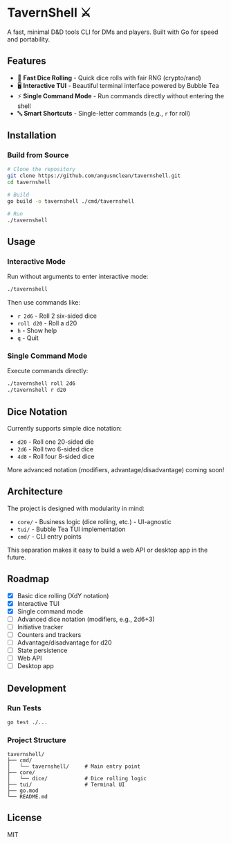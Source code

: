 # TavernShell ⚔️

A fast, minimal D&D tools CLI for DMs and players. Built with Go for speed and portability.

## Features

- 🎲 **Fast Dice Rolling** - Quick dice rolls with fair RNG (crypto/rand)
- 🖥️ **Interactive TUI** - Beautiful terminal interface powered by Bubble Tea
- ⚡ **Single Command Mode** - Run commands directly without entering the shell
- 🔤 **Smart Shortcuts** - Single-letter commands (e.g., `r` for roll)

## Installation

### Build from Source

```bash
# Clone the repository
git clone https://github.com/angusmclean/tavernshell.git
cd tavernshell

# Build
go build -o tavernshell ./cmd/tavernshell

# Run
./tavernshell
```

## Usage

### Interactive Mode

Run without arguments to enter interactive mode:

```bash
./tavernshell
```

Then use commands like:
- `r 2d6` - Roll 2 six-sided dice
- `roll d20` - Roll a d20
- `h` - Show help
- `q` - Quit

### Single Command Mode

Execute commands directly:

```bash
./tavernshell roll 2d6
./tavernshell r d20
```

## Dice Notation

Currently supports simple dice notation:
- `d20` - Roll one 20-sided die
- `2d6` - Roll two 6-sided dice
- `4d8` - Roll four 8-sided dice

More advanced notation (modifiers, advantage/disadvantage) coming soon!

## Architecture

The project is designed with modularity in mind:

- `core/` - Business logic (dice rolling, etc.) - UI-agnostic
- `tui/` - Bubble Tea TUI implementation
- `cmd/` - CLI entry points

This separation makes it easy to build a web API or desktop app in the future.

## Roadmap

- [x] Basic dice rolling (XdY notation)
- [x] Interactive TUI
- [x] Single command mode
- [ ] Advanced dice notation (modifiers, e.g., 2d6+3)
- [ ] Initiative tracker
- [ ] Counters and trackers
- [ ] Advantage/disadvantage for d20
- [ ] State persistence
- [ ] Web API
- [ ] Desktop app

## Development

### Run Tests

```bash
go test ./...
```

### Project Structure

```
tavernshell/
├── cmd/
│   └── tavernshell/     # Main entry point
├── core/
│   └── dice/            # Dice rolling logic
├── tui/                 # Terminal UI
├── go.mod
└── README.md
```

## License

MIT

